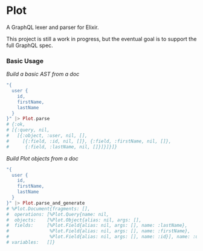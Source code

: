 Plot
====
A GraphQL lexer and parser for Elixir.

This project is still a work in progress, but the eventual goal is to support the full GraphQL spec.

### Basic Usage

*Build a basic AST from a doc*
```elixir
"{
  user {
    id,
    firstName,
    lastName
  }
}" |> Plot.parse
# {:ok,
# [{:query, nil,
#   [{:object, :user, nil, [],
#     [{:field, :id, nil, []}, {:field, :firstName, nil, []},
#      {:field, :lastName, nil, []}]}]}]}
```

*Build Plot objects from a doc*
```elixir
"{
  user {
    id,
    firstName,
    lastName
  }
}" |> Plot.parse_and_generate
# %Plot.Document{fragments: [],
#  operations: [%Plot.Query{name: nil,
#  objects:    [%Plot.Object{alias: nil, args: [],
#  fields:     [%Plot.Field{alias: nil, args: [], name: :lastName},
#               %Plot.Field{alias: nil, args: [], name: :firstName},
#               %Plot.Field{alias: nil, args: [], name: :id}], name: :user}]}],
# variables:   []}
```
